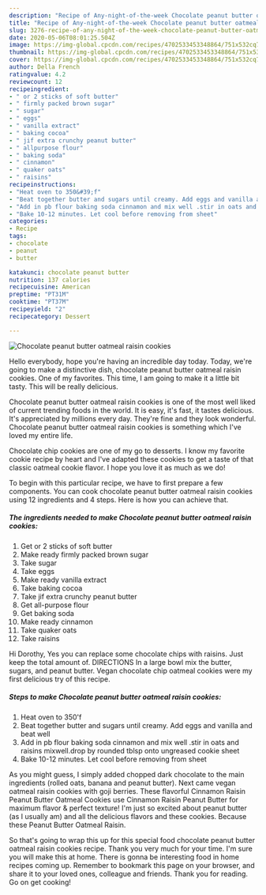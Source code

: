 ```yaml
---
description: "Recipe of Any-night-of-the-week Chocolate peanut butter oatmeal raisin cookies"
title: "Recipe of Any-night-of-the-week Chocolate peanut butter oatmeal raisin cookies"
slug: 3276-recipe-of-any-night-of-the-week-chocolate-peanut-butter-oatmeal-raisin-cookies
date: 2020-05-06T08:01:25.504Z
image: https://img-global.cpcdn.com/recipes/4702533453348864/751x532cq70/chocolate-peanut-butter-oatmeal-raisin-cookies-recipe-main-photo.jpg
thumbnail: https://img-global.cpcdn.com/recipes/4702533453348864/751x532cq70/chocolate-peanut-butter-oatmeal-raisin-cookies-recipe-main-photo.jpg
cover: https://img-global.cpcdn.com/recipes/4702533453348864/751x532cq70/chocolate-peanut-butter-oatmeal-raisin-cookies-recipe-main-photo.jpg
author: Della French
ratingvalue: 4.2
reviewcount: 12
recipeingredient:
- " or 2 sticks of soft butter"
- " firmly packed brown sugar"
- " sugar"
- " eggs"
- " vanilla extract"
- " baking cocoa"
- " jif extra crunchy peanut butter"
- " allpurpose flour"
- " baking soda"
- " cinnamon"
- " quaker oats"
- " raisins"
recipeinstructions:
- "Heat oven to 350&#39;f"
- "Beat together butter and sugars until creamy. Add eggs and vanilla and beat well"
- "Add in pb flour baking soda cinnamon and mix well .stir in oats and raisins mixwell.drop by rounded tblsp onto ungreased cookie sheet"
- "Bake 10-12 minutes. Let cool before removing from sheet"
categories:
- Recipe
tags:
- chocolate
- peanut
- butter

katakunci: chocolate peanut butter 
nutrition: 137 calories
recipecuisine: American
preptime: "PT31M"
cooktime: "PT37M"
recipeyield: "2"
recipecategory: Dessert

---
```



![Chocolate peanut butter oatmeal raisin cookies](https://img-global.cpcdn.com/recipes/4702533453348864/751x532cq70/chocolate-peanut-butter-oatmeal-raisin-cookies-recipe-main-photo.jpg)

Hello everybody, hope you're having an incredible day today. Today, we're going to make a distinctive dish, chocolate peanut butter oatmeal raisin cookies. One of my favorites. This time, I am going to make it a little bit tasty. This will be really delicious.

Chocolate peanut butter oatmeal raisin cookies is one of the most well liked of current trending foods in the world. It is easy, it's fast, it tastes delicious. It's appreciated by millions every day. They're fine and they look wonderful. Chocolate peanut butter oatmeal raisin cookies is something which I've loved my entire life.

Chocolate chip cookies are one of my go to desserts. I know my favorite cookie recipe by heart and I&#39;ve adapted these cookies to get a taste of that classic oatmeal cookie flavor. I hope you love it as much as we do!


To begin with this particular recipe, we have to first prepare a few components. You can cook chocolate peanut butter oatmeal raisin cookies using 12 ingredients and 4 steps. Here is how you can achieve that.

<!--inarticleads1-->

##### The ingredients needed to make Chocolate peanut butter oatmeal raisin cookies:

1. Get  or 2 sticks of soft butter
1. Make ready  firmly packed brown sugar
1. Take  sugar
1. Take  eggs
1. Make ready  vanilla extract
1. Take  baking cocoa
1. Take  jif extra crunchy peanut butter
1. Get  all-purpose flour
1. Get  baking soda
1. Make ready  cinnamon
1. Take  quaker oats
1. Take  raisins


Hi Dorothy, Yes you can replace some chocolate chips with raisins. Just keep the total amount of. DIRECTIONS In a large bowl mix the butter, sugars, and peanut butter. Vegan chocolate chip oatmeal cookies were my first delicious try of this recipe. 

<!--inarticleads2-->

##### Steps to make Chocolate peanut butter oatmeal raisin cookies:

1. Heat oven to 350&#39;f
1. Beat together butter and sugars until creamy. Add eggs and vanilla and beat well
1. Add in pb flour baking soda cinnamon and mix well .stir in oats and raisins mixwell.drop by rounded tblsp onto ungreased cookie sheet
1. Bake 10-12 minutes. Let cool before removing from sheet


As you might guess, I simply added chopped dark chocolate to the main ingredients (rolled oats, banana and peanut butter). Next came vegan oatmeal raisin cookies with goji berries. These flavorful Cinnamon Raisin Peanut Butter Oatmeal Cookies use Cinnamon Raisin Peanut Butter for maximum flavor &amp; perfect texture! I&#39;m just so excited about peanut butter (as I usually am) and all the delicious flavors and these cookies. Because these Peanut Butter Oatmeal Raisin. 

So that's going to wrap this up for this special food chocolate peanut butter oatmeal raisin cookies recipe. Thank you very much for your time. I'm sure you will make this at home. There is gonna be interesting food in home recipes coming up. Remember to bookmark this page on your browser, and share it to your loved ones, colleague and friends. Thank you for reading. Go on get cooking!
